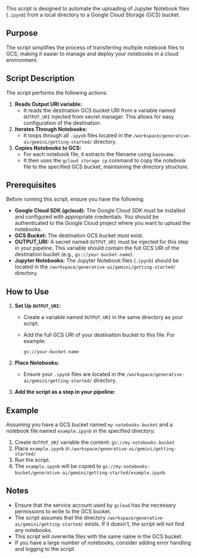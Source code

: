 This script is designed to automate the uploading of Jupyter Notebook files (`.ipynb`) from a local directory to a Google Cloud Storage (GCS) bucket.

## Purpose

The script simplifies the process of transferring multiple notebook files to GCS, making it easier to manage and deploy your notebooks in a cloud environment.

## Script Description

The script performs the following actions:

1.  **Reads Output URI variable:**
    - It reads the destination GCS bucket URI from a variable named `OUTPUT_URI` injected from secret manager. This allows for easy configuration of the destination.
2.  **Iterates Through Notebooks:**
    - It loops through all `.ipynb` files located in the `/workspace/generative-ai/gemini/getting-started/` directory.
3.  **Copies Notebooks to GCS:**
    - For each notebook file, it extracts the filename using `basename`.
    - It then uses the `gcloud storage cp` command to copy the notebook file to the specified GCS bucket, maintaining the directory structure.

## Prerequisites

Before running this script, ensure you have the following:

- **Google Cloud SDK (gcloud):** The Google Cloud SDK must be installed and configured with appropriate credentials. You should be authenticated to the Google Cloud project where you want to upload the notebooks.
- **GCS Bucket:** The destination GCS bucket must exist.
- **OUTPUT_URI:** A secret named `OUTPUT_URI` must be injected for this step in your pipeline. This variable should contain the full GCS URI of the destination bucket (e.g., `gs://your-bucket-name`).
- **Jupyter Notebooks:** The Jupyter Notebook files (`.ipynb`) should be located in the `/workspace/generative-ai/gemini/getting-started/` directory.

## How to Use

1.  **Set Up `OUTPUT_URI`:**

    - Create a variable named `OUTPUT_URI` in the same directory as your script.
    - Add the full GCS URI of your destination bucket to this file. For example:

      ```
      gs://your-bucket-name
      ```

2.  **Place Notebooks:**

    - Ensure your `.ipynb` files are located in the `/workspace/generative-ai/gemini/getting-started/` directory.

3.  **Add the script as a step in your pipeline:**

## Example

Assuming you have a GCS bucket named `my-notebooks-bucket` and a notebook file named `example.ipynb` in the specified directory:

1.  Create `OUTPUT_URI` variable the content: `gs://my-notebooks-bucket`
2.  Place `example.ipynb` in `/workspace/generative-ai/gemini/getting-started/`
3.  Run the script.
4.  The `example.ipynb` will be copied to `gs://my-notebooks-bucket/generative-ai/gemini/getting-started/example.ipynb`.

## Notes

- Ensure that the service account used by `gcloud` has the necessary permissions to write to the GCS bucket.
- The script assumes that the directory `/workspace/generative-ai/gemini/getting-started/` exists. If it doesn't, the script will not find any notebooks.
- This script will overwrite files with the same name in the GCS bucket.
- If you have a large number of notebooks, consider adding error handling and logging to the script.
